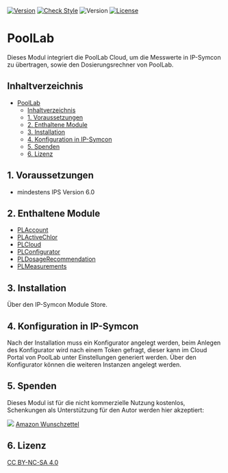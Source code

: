 [![Version](https://img.shields.io/badge/Symcon-PHPModul-red.svg)](https://www.symcon.de/service/dokumentation/entwicklerbereich/sdk-tools/sdk-php/)
[![Check Style](https://github.com/Schnittcher/PoolLab/workflows/Check%20Style/badge.svg)](https://github.com/Schnittcher/PoolLab/actions)
![Version](https://img.shields.io/badge/Symcon%20Version-6.0%20%3E-blue.svg)
[![License](https://img.shields.io/badge/License-CC%20BY--NC--SA%204.0-green.svg)](https://creativecommons.org/licenses/by-nc-sa/4.0/)

# PoolLab
Dieses Modul integriert die PoolLab Cloud, um die Messwerte in IP-Symcon zu übertragen, sowie den Dosierungsrechner von PoolLab.
 
   ## Inhaltverzeichnis
- [PoolLab](#poollab)
  - [Inhaltverzeichnis](#inhaltverzeichnis)
  - [1. Voraussetzungen](#1-voraussetzungen)
  - [2. Enthaltene Module](#2-enthaltene-module)
  - [3. Installation](#3-installation)
  - [4. Konfiguration in IP-Symcon](#4-konfiguration-in-ip-symcon)
  - [5. Spenden](#5-spenden)
  - [6. Lizenz](#6-lizenz)
   
## 1. Voraussetzungen

* mindestens IPS Version 6.0

## 2. Enthaltene Module

* [PLAccount](PLAccount/README.md)
* [PLActiveChlor](PLActiveChlor/README.md)
* [PLCloud](PLCloud/README.md)
* [PLConfigurator](PLConfigurator/README.md)
* [PLDosageRecommendation](PLDosageRecommendation/README.md)
* [PLMeasurements](PLMeasurements/README.md)

## 3. Installation
Über den IP-Symcon Module Store.

## 4. Konfiguration in IP-Symcon
Nach der Installation muss ein Konfigurator angelegt werden, beim Anlegen des Konfigurator wird nach einem Token gefragt, dieser kann im Cloud Portal von PoolLab unter Einstellungen generiert werden.
Über den Konfigurator können die weiteren Instanzen angelegt werden.

## 5. Spenden

Dieses Modul ist für die nicht kommerzielle Nutzung kostenlos, Schenkungen als Unterstützung für den Autor werden hier akzeptiert:    

<a href="https://www.paypal.com/cgi-bin/webscr?cmd=_s-xclick&hosted_button_id=EK4JRP87XLSHW" target="_blank"><img src="https://www.paypalobjects.com/de_DE/DE/i/btn/btn_donate_LG.gif" border="0" /></a> <a href="https://www.amazon.de/hz/wishlist/ls/3JVWED9SZMDPK?ref_=wl_share" target="_blank">Amazon Wunschzettel</a>

## 6. Lizenz

[CC BY-NC-SA 4.0](https://creativecommons.org/licenses/by-nc-sa/4.0/)